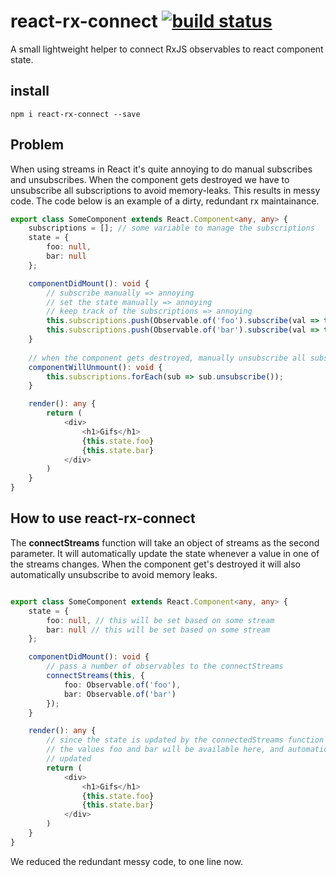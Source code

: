 # react-rx-connect [![build status](https://circleci.com/gh/brechtbilliet/react-rx-connect.svg?style=shield&circle-token=c121d4e9b27ab0ca50cf8dfdd5692ae5b32db609)](https://circleci.com/gh/brechtbilliet/react-rx-connect)

A small lightweight helper to connect RxJS observables to react component state.

## install

```
npm i react-rx-connect --save
```

## Problem

When using streams in React it's quite annoying to do manual subscribes and unsubscribes. When the component gets destroyed we have to unsubscribe all subscriptions to avoid memory-leaks. This results in messy code.
The code below is an example of a dirty, redundant rx maintainance.

```typescript
export class SomeComponent extends React.Component<any, any> {
    subscriptions = []; // some variable to manage the subscriptions
    state = {
        foo: null,
        bar: null
    };

    componentDidMount(): void {
        // subscribe manually => annoying
        // set the state manually => annoying
        // keep track of the subscriptions => annoying
        this.subscriptions.push(Observable.of('foo').subscribe(val => this.setState({foo: val})));
        this.subscriptions.push(Observable.of('bar').subscribe(val => this.setState({bar: val})));
    }
    
    // when the component gets destroyed, manually unsubscribe all subscriptions => annoying
    componentWillUnmount(): void {
        this.subscriptions.forEach(sub => sub.unsubscribe());
    }

    render(): any {
        return (
            <div>
                <h1>Gifs</h1>
                {this.state.foo}
                {this.state.bar}
            </div>
        )
    }
}
```

## How to use  react-rx-connect


The **connectStreams** function will take an object of streams as the second parameter.
It will automatically update the state whenever a value in one of the streams changes.
When the component get's destroyed it will also automatically unsubscribe to avoid memory leaks.

```typescript

export class SomeComponent extends React.Component<any, any> {
    state = {
        foo: null, // this will be set based on some stream
        bar: null // this will be set based on some stream
    };

    componentDidMount(): void {
        // pass a number of observables to the connectStreams
        connectStreams(this, {
            foo: Observable.of('foo'),
            bar: Observable.of('bar')
        });
    }

    render(): any {
    	// since the state is updated by the connectedStreams function
    	// the values foo and bar will be available here, and automatically 
    	// updated
        return (
            <div>
                <h1>Gifs</h1>
                {this.state.foo} 
                {this.state.bar}
            </div>
        )
    }
}

```

We reduced the redundant messy code, to one line now.
